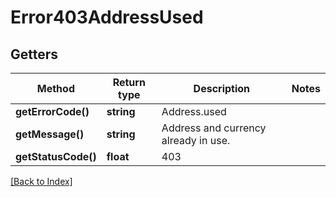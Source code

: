 # Error403AddressUsed

## Getters

Method | Return type | Description | Notes
------------ | ------------- | ------------- | -------------
**getErrorCode()** | **string** | Address.used |
**getMessage()** | **string** | Address and currency already in use. |
**getStatusCode()** | **float** | 403 |

[[Back to Index]](../index.md)
